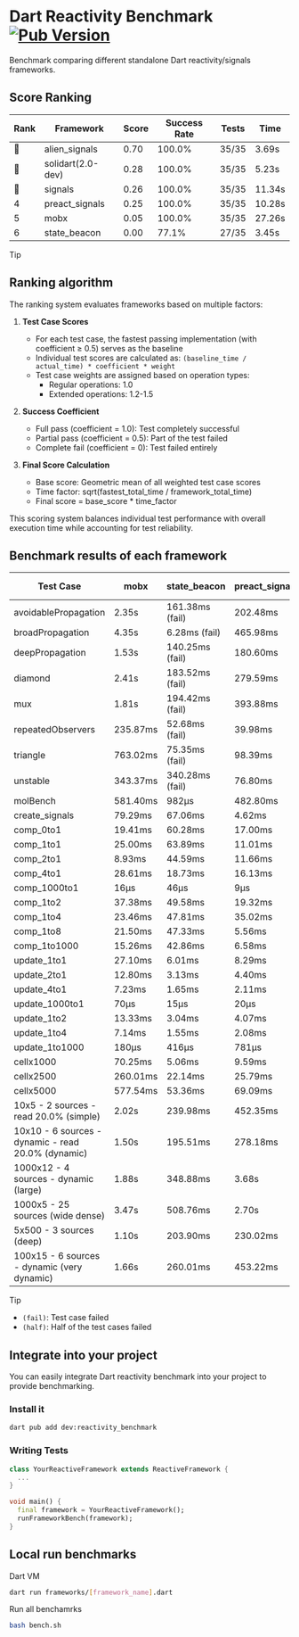 # Dart Reactivity Benchmark [![Pub Version](https://img.shields.io/pub/v/reactivity_benchmark)](https://pub.dev/packages/reactivity_benchmark)

Benchmark comparing different standalone Dart reactivity/signals frameworks.

## Score Ranking

<!-- ranking start -->
| Rank | Framework | Score | Success Rate | Tests | Time |
|------|-----------|-------|--------------|-------|------|
| 🥇 | alien_signals | 0.70 | 100.0% | 35/35 | 3.69s |
| 🥈 | solidart(2.0-dev) | 0.28 | 100.0% | 35/35 | 5.23s |
| 🥉 | signals | 0.26 | 100.0% | 35/35 | 11.34s |
| 4 | preact_signals | 0.25 | 100.0% | 35/35 | 10.28s |
| 5 | mobx | 0.05 | 100.0% | 35/35 | 27.26s |
| 6 | state_beacon | 0.00 | 77.1% | 27/35 | 3.45s |

<!-- ranking end -->

> [!TIP]
> ## Ranking algorithm
>
> The ranking system evaluates frameworks based on multiple factors:
>
> 1. **Test Case Scores**
>    - For each test case, the fastest passing implementation (with coefficient ≥ 0.5) serves as the baseline
>    - Individual test scores are calculated as: `(baseline_time / actual_time) * coefficient * weight`
>    - Test case weights are assigned based on operation types:
>      - Regular operations: 1.0
>      - Extended operations: 1.2-1.5
>
> 2. **Success Coefficient**
>    - Full pass (coefficient = 1.0): Test completely successful
>    - Partial pass (coefficient = 0.5): Part of the test failed
>    - Complete fail (coefficient = 0): Test failed entirely
>
> 3. **Final Score Calculation**
>    - Base score: Geometric mean of all weighted test case scores
>    - Time factor: sqrt(fastest_total_time / framework_total_time)
>    - Final score = base_score * time_factor
>
> This scoring system balances individual test performance with overall execution time while accounting for test reliability.

## Benchmark results of each framework

<!-- test-case start -->
| Test Case | mobx | state_beacon | preact_signals | alien_signals | solidart(2.0-dev) | signals |
|---|---|---|---|---|---|---|
| avoidablePropagation | 2.35s | 161.38ms (fail) | 202.48ms | 192.90ms | 260.27ms | 219.78ms |
| broadPropagation | 4.35s | 6.28ms (fail) | 465.98ms | 347.92ms | 499.33ms | 465.28ms |
| deepPropagation | 1.53s | 140.25ms (fail) | 180.60ms | 122.95ms | 162.82ms | 185.65ms |
| diamond | 2.41s | 183.52ms (fail) | 279.59ms | 235.83ms | 343.37ms | 286.76ms |
| mux | 1.81s | 194.42ms (fail) | 393.88ms | 374.69ms | 427.00ms | 415.79ms |
| repeatedObservers | 235.87ms | 52.68ms (fail) | 39.98ms | 43.73ms | 81.36ms | 47.35ms |
| triangle | 763.02ms | 75.35ms (fail) | 98.39ms | 89.44ms | 113.28ms | 100.69ms |
| unstable | 343.37ms | 340.28ms (fail) | 76.80ms | 60.25ms | 95.98ms | 76.16ms |
| molBench | 581.40ms | 982μs | 482.80ms | 489.25ms | 500.70ms | 484.88ms |
| create_signals | 79.29ms | 67.06ms | 4.62ms | 26.90ms | 91.92ms | 23.87ms |
| comp_0to1 | 19.41ms | 60.28ms | 17.00ms | 7.28ms | 35.03ms | 11.05ms |
| comp_1to1 | 25.00ms | 63.89ms | 11.01ms | 4.15ms | 42.47ms | 26.97ms |
| comp_2to1 | 8.93ms | 44.59ms | 11.66ms | 2.28ms | 27.31ms | 13.64ms |
| comp_4to1 | 28.61ms | 18.73ms | 16.13ms | 8.34ms | 11.42ms | 3.64ms |
| comp_1000to1 | 16μs | 46μs | 9μs | 5μs | 15μs | 5μs |
| comp_1to2 | 37.38ms | 49.58ms | 19.32ms | 19.45ms | 32.86ms | 13.08ms |
| comp_1to4 | 23.46ms | 47.81ms | 35.02ms | 5.43ms | 14.55ms | 11.47ms |
| comp_1to8 | 21.50ms | 47.33ms | 5.56ms | 6.73ms | 19.00ms | 6.71ms |
| comp_1to1000 | 15.26ms | 42.86ms | 6.58ms | 3.42ms | 13.83ms | 4.31ms |
| update_1to1 | 27.10ms | 6.01ms | 8.29ms | 10.08ms | 16.41ms | 10.27ms |
| update_2to1 | 12.80ms | 3.13ms | 4.40ms | 2.16ms | 8.03ms | 4.52ms |
| update_4to1 | 7.23ms | 1.65ms | 2.11ms | 1.19ms | 4.13ms | 2.54ms |
| update_1000to1 | 70μs | 15μs | 20μs | 10μs | 39μs | 25μs |
| update_1to2 | 13.33ms | 3.04ms | 4.07ms | 4.98ms | 8.36ms | 4.58ms |
| update_1to4 | 7.14ms | 1.55ms | 2.08ms | 2.34ms | 4.09ms | 2.55ms |
| update_1to1000 | 180μs | 416μs | 781μs | 46μs | 149μs | 43μs |
| cellx1000 | 70.25ms | 5.06ms | 9.59ms | 7.28ms | 11.87ms | 9.54ms |
| cellx2500 | 260.01ms | 22.14ms | 25.79ms | 19.52ms | 31.26ms | 30.93ms |
| cellx5000 | 577.54ms | 53.36ms | 69.09ms | 44.83ms | 69.70ms | 60.85ms |
| 10x5 - 2 sources - read 20.0% (simple) | 2.02s | 239.98ms | 452.35ms | 235.94ms | 352.49ms | 506.26ms |
| 10x10 - 6 sources - dynamic - read 20.0% (dynamic) | 1.50s | 195.51ms | 278.18ms | 180.32ms | 248.23ms | 292.89ms |
| 1000x12 - 4 sources - dynamic (large) | 1.88s | 348.88ms | 3.68s | 284.94ms | 459.98ms | 3.75s |
| 1000x5 - 25 sources (wide dense) | 3.47s | 508.76ms | 2.70s | 398.82ms | 608.82ms | 3.57s |
| 5x500 - 3 sources (deep) | 1.10s | 203.90ms | 230.02ms | 192.71ms | 247.31ms | 227.13ms |
| 100x15 - 6 sources - dynamic (very dynamic) | 1.66s | 260.01ms | 453.22ms | 266.15ms | 383.19ms | 470.76ms |

<!-- test-case end -->

> [!TIP]
> - `(fail)`: Test case failed
> - `(half)`: Half of the test cases failed

## Integrate into your project

You can easily integrate Dart reactivity benchmark into your project to provide benchmarking.

### Install it

```bash
dart pub add dev:reactivity_benchmark
```

### Writing Tests

```dart
class YourReactiveFramework extends ReactiveFramework {
  ...
}

void main() {
  final framework = YourReactiveFramework();
  runFrameworkBench(framework);
}
```

## Local run benchmarks

Dart VM
```bash
dart run frameworks/[framework_name].dart
```

Run all benchamrks
```bash
bash bench.sh
```
